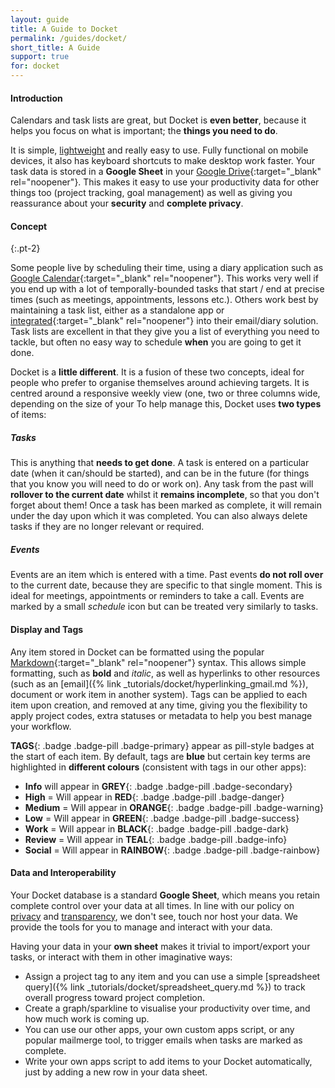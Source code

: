 ```yaml
---
layout: guide
title: A Guide to Docket
permalink: /guides/docket/
short_title: A Guide
support: true
for: docket
---
```


#### Introduction

Calendars and task lists are great, but Docket is __even better__, because it helps you focus on what is important; the __things you need to do__.

It is simple, [lightweight](/about/#performance) and really easy to use. Fully functional on mobile devices, it also has keyboard shortcuts to make desktop work faster. Your task data is stored in a __Google Sheet__ in your [Google Drive](https://www.google.com/drive/){:target="_blank" rel="noopener"}. This makes it easy to use your productivity data for other things too (project tracking, goal management) as well as giving you reassurance about your __security__ and __complete privacy__.

#### Concept
{:.pt-2}

Some people live by scheduling their time, using a diary application such as [Google Calendar](https://calendar.google.com/){:target="_blank" rel="noopener"}. This works very well if you end up with a lot of temporally-bounded tasks that start / end at precise times (such as meetings, appointments, lessons etc.). Others work best by maintaining a task list, either as a standalone app or [integrated](https://gsuite.google.com/learning-center/products/apps/keep-track-of-tasks){:target="_blank" rel="noopener"} into their email/diary solution. Task lists are excellent in that they give you a list of everything you need to tackle, but often no easy way to schedule __when__ you are going to get it done.

Docket is a __little different__. It is a fusion of these two concepts, ideal for people who prefer to organise themselves around achieving targets. It is centred around a responsive weekly view (one, two or three columns wide, depending on the size of your To help manage this, Docket uses __two types__ of items:

##### Tasks

This is anything that __needs to get done__. A task is entered on a particular date (when it can/should be started), and can be in the future (for things that you know you will need to do or work on). Any task from the past will __rollover to the current date__ whilst it __remains incomplete__, so that you don't forget about them! Once a task has been marked as complete, it will remain under the day upon which it was completed. You can also always delete tasks if they are no longer relevant or required.

##### Events

Events are an item which is entered with a time. Past events __do not roll over__ to the current date, because they are specific to that single moment. This is ideal for meetings, appointments or reminders to take a call. Events are marked by a small <i class="material-icons md-1">schedule</i> icon but can be treated very similarly to tasks.

#### Display and Tags

Any item stored in Docket can be formatted using the popular [Markdown](https://www.markdownguide.org/){:target="_blank" rel="noopener"} syntax. This allows simple formatting, such as __bold__ and _italic_, as well as hyperlinks to other resources (such as an [email]({% link _tutorials/docket/hyperlinking_gmail.md %}), document or work item in another system). Tags can be applied to each item upon creation, and removed at any time, giving you the flexibility to apply project codes, extra statuses or metadata to help you best manage your workflow.

__TAGS__{: .badge .badge-pill .badge-primary} appear as pill-style badges at the start of each item. By default, tags are __blue__ but certain key terms are highlighted in __different colours__ (consistent with tags in our other apps):

+ __Info__ will appear in __GREY__{: .badge .badge-pill .badge-secondary}
+ __High__ = Will appear in __RED__{: .badge .badge-pill .badge-danger}
+ __Medium__ = Will appear in __ORANGE__{: .badge .badge-pill .badge-warning}
+ __Low__ = Will appear in __GREEN__{: .badge .badge-pill .badge-success}
+ __Work__ = Will appear in __BLACK__{: .badge .badge-pill .badge-dark}
+ __Review__ = Will appear in __TEAL__{: .badge .badge-pill .badge-info}
+ __Social__ = Will appear in __RAINBOW__{: .badge .badge-pill .badge-rainbow}

#### Data and Interoperability

Your Docket database is a standard __Google Sheet__, which means you retain complete control over your data at all times. In line with our policy on [privacy](/about/#privacy) and [transparency](/about/#privacy), we don't see, touch nor host your data. We provide the tools for you to manage and interact with your data.

Having your data in your __own sheet__ makes it trivial to import/export your tasks, or interact with them in other imaginative ways:

+ Assign a project tag to any item and you can use a simple [spreadsheet query]({% link _tutorials/docket/spreadsheet_query.md %}) to track overall progress toward project completion.
+ Create a graph/sparkline to visualise your productivity over time, and how much work is coming up.
+ You can use our other apps, your own custom apps script, or any popular mailmerge tool, to trigger emails when tasks are marked as complete.
+ Write your own apps script to add items to your Docket automatically, just by adding a new row in your data sheet.